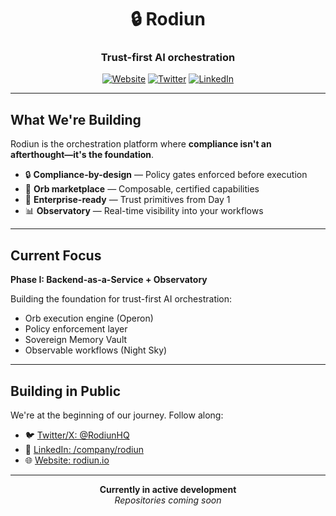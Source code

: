 <div align="center">

# 🔒 Rodiun

### Trust-first AI orchestration

[![Website](https://img.shields.io/badge/Website-rodiun.io-blue)](https://rodiun.io)
[![Twitter](https://img.shields.io/twitter/follow/RodiunHQ?style=social)](https://twitter.com/RodiunHQ)
[![LinkedIn](https://img.shields.io/badge/LinkedIn-Rodiun-0077B5)](https://linkedin.com/company/rodiun)

</div>

---

## What We're Building

Rodiun is the orchestration platform where **compliance isn't an afterthought—it's the foundation**.

- 🔒 **Compliance-by-design** — Policy gates enforced before execution
- 🧩 **Orb marketplace** — Composable, certified capabilities
- 🎯 **Enterprise-ready** — Trust primitives from Day 1  
- 📊 **Observatory** — Real-time visibility into your workflows

---

## Current Focus

**Phase I: Backend-as-a-Service + Observatory**

Building the foundation for trust-first AI orchestration:
- Orb execution engine (Operon)
- Policy enforcement layer
- Sovereign Memory Vault
- Observable workflows (Night Sky)

---

## Building in Public

We're at the beginning of our journey. Follow along:
- 🐦 [Twitter/X: @RodiunHQ](https://twitter.com/RodiunHQ)
- 💼 [LinkedIn: /company/rodiun](https://linkedin.com/company/rodiun)
- 🌐 [Website: rodiun.io](https://rodiun.io)

---

<div align="center">

**Currently in active development**  
*Repositories coming soon*

</div>
